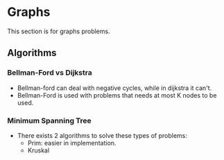 # Graphs
This section is for graphs problems.
## Algorithms 

### Bellman-Ford vs Dijkstra

- Bellman-ford can deal with negative cycles, while in dijkstra it can't.
- Bellman-Ford is used with problems that needs at most K nodes to be used.

### Minimum Spanning Tree

- There exists 2 algorithms to solve these types of problems:
  - Prim: easier in implementation.
  - Kruskal